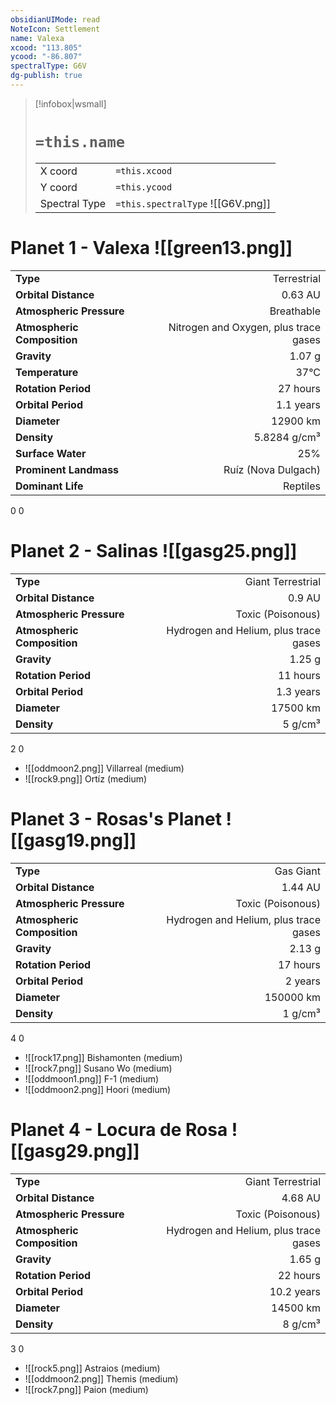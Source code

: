 ```yaml
---
obsidianUIMode: read
NoteIcon: Settlement
name: Valexa
xcood: "113.805"
ycood: "-86.807"
spectralType: G6V
dg-publish: true
---
```

> [!infobox|wsmall]
> # `=this.name`
> | | |
> | - | - |
> | X coord | `=this.xcood` |
> | Y coord| `=this.ycood` |
> | Spectral Type | `=this.spectralType` ![[G6V.png]] |

# Planet 1 - Valexa ![[green13.png]]
|                             |                           |
| --------------------------- | -------------------------:|
| **Type**                    |             Terrestrial |
| **Orbital Distance**        |   0.63 AU |
| **Atmospheric Pressure**    |       Breathable |
| **Atmospheric Composition** |      Nitrogen and Oxygen, plus trace gases |
| **Gravity**                 |        1.07 g |
| **Temperature**             |    37°C |
| **Rotation Period**         |  27 hours |
| **Orbital Period** | 1.1 years |
| **Diameter**                |      12900 km | 
| **Density**                 |    5.8284 g/cm³ |
| **Surface Water**           |           25% | 
| **Prominent Landmass**      |         Ruíz (Nova Dulgach) | 
| **Dominant Life**           |         Reptiles |



0
0



# Planet 2 - Salinas ![[gasg25.png]]
|                             |                           |
| --------------------------- | -------------------------:|
| **Type**                    |             Giant Terrestrial |
| **Orbital Distance**        |   0.9 AU |
| **Atmospheric Pressure**    |       Toxic (Poisonous) |
| **Atmospheric Composition** |      Hydrogen and Helium, plus trace gases |
| **Gravity**                 |        1.25 g |
| **Rotation Period**         |  11 hours |
| **Orbital Period** | 1.3 years |
| **Diameter**                |      17500 km | 
| **Density**                 |    5 g/cm³ |



2
0

- ![[oddmoon2.png]] Villarreal (medium)
- ![[rock9.png]] Ortíz (medium)


# Planet 3 - Rosas's Planet ![[gasg19.png]]
|                             |                           |
| --------------------------- | -------------------------:|
| **Type**                    |             Gas Giant |
| **Orbital Distance**        |   1.44 AU |
| **Atmospheric Pressure**    |       Toxic (Poisonous) |
| **Atmospheric Composition** |      Hydrogen and Helium, plus trace gases |
| **Gravity**                 |        2.13 g |
| **Rotation Period**         |  17 hours |
| **Orbital Period** | 2 years |
| **Diameter**                |      150000 km | 
| **Density**                 |    1 g/cm³ |



4
0

- ![[rock17.png]] Bishamonten (medium)
- ![[rock7.png]] Susano Wo (medium)
- ![[oddmoon1.png]] F-1 (medium)
- ![[oddmoon2.png]] Hoori (medium)


# Planet 4 - Locura de Rosa ![[gasg29.png]]
|                             |                           |
| --------------------------- | -------------------------:|
| **Type**                    |             Giant Terrestrial |
| **Orbital Distance**        |   4.68 AU |
| **Atmospheric Pressure**    |       Toxic (Poisonous) |
| **Atmospheric Composition** |      Hydrogen and Helium, plus trace gases |
| **Gravity**                 |        1.65 g |
| **Rotation Period**         |  22 hours |
| **Orbital Period** | 10.2 years |
| **Diameter**                |      14500 km | 
| **Density**                 |    8 g/cm³ |



3
0

- ![[rock5.png]] Astraios (medium)
- ![[oddmoon2.png]] Themis (medium)
- ![[rock7.png]] Paion (medium)


